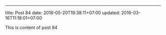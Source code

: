 ---
title: Post 84
date: 2016-05-20T19:38:11+07:00
updated: 2016-03-16T11:18:01+07:00

This is content of post 84